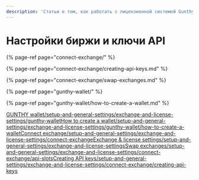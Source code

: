 ```yaml
---
description: 'Статьи о том, как работать с лицензионной системой Gunthy.'
---
```


# Настройки биржи и ключи API

{% page-ref page="connect-exchange/" %}

{% page-ref page="connect-exchange/creating-api-keys.md" %}

{% page-ref page="connect-exchange/swap-exchanges.md" %}

{% page-ref page="gunthy-wallet/" %}

{% page-ref page="gunthy-wallet/how-to-create-a-wallet.md" %}

[GUNTHY wallet/setup-and-general-settings/exchange-and-license-settings/gunthy-wallet](gunthy-wallet/)[How to create a wallet/setup-and-general-settings/exchange-and-license-settings/gunthy-wallet/how-to-create-a-wallet](gunthy-wallet/how-to-create-a-wallet.md)[Connect exchange/setup-and-general-settings/exchange-and-license-settings/connect-exchange](connect-exchange/)[Exchange & license settings/setup-and-general-settings/exchange-and-license-settings](./)[Swap exchanges/setup-and-general-settings/exchange-and-license-settings/connect-exchange/api-slots](connect-exchange/swap-exchanges.md)[Creating API keys/setup-and-general-settings/exchange-and-license-settings/connect-exchange/creating-api-keys](connect-exchange/creating-api-keys.md)

